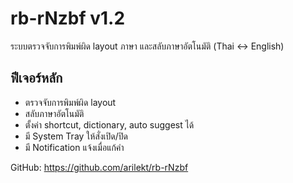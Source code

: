 # rb-rNzbf v1.2

ระบบตรวจจับการพิมพ์ผิด layout ภาษา และสลับภาษาอัตโนมัติ (Thai ↔ English)

## ฟีเจอร์หลัก
- ตรวจจับการพิมพ์ผิด layout
- สลับภาษาอัตโนมัติ
- ตั้งค่า shortcut, dictionary, auto suggest ได้
- มี System Tray ให้สั่งเปิด/ปิด
- มี Notification แจ้งเมื่อแก้คำ

GitHub: https://github.com/arilekt/rb-rNzbf